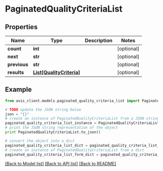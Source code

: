 # PaginatedQualityCriteriaList


## Properties

Name | Type | Description | Notes
------------ | ------------- | ------------- | -------------
**count** | **int** |  | [optional] 
**next** | **str** |  | [optional] 
**previous** | **str** |  | [optional] 
**results** | [**List[QualityCriteria]**](QualityCriteria.md) |  | [optional] 

## Example

```python
from avis_client.models.paginated_quality_criteria_list import PaginatedQualityCriteriaList

# TODO update the JSON string below
json = "{}"
# create an instance of PaginatedQualityCriteriaList from a JSON string
paginated_quality_criteria_list_instance = PaginatedQualityCriteriaList.from_json(json)
# print the JSON string representation of the object
print PaginatedQualityCriteriaList.to_json()

# convert the object into a dict
paginated_quality_criteria_list_dict = paginated_quality_criteria_list_instance.to_dict()
# create an instance of PaginatedQualityCriteriaList from a dict
paginated_quality_criteria_list_form_dict = paginated_quality_criteria_list.from_dict(paginated_quality_criteria_list_dict)
```
[[Back to Model list]](../README.md#documentation-for-models) [[Back to API list]](../README.md#documentation-for-api-endpoints) [[Back to README]](../README.md)


